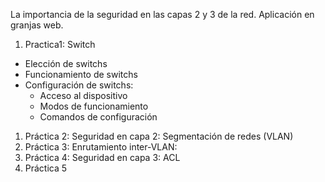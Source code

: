 
La importancia de la seguridad en las capas 2 y 3 de la red. Aplicación en granjas web.

1. Practica1: Switch
- Elección de switchs
- Funcionamiento de switchs
- Configuración de switchs:
  - Acceso al dispositivo
  - Modos de funcionamiento
  - Comandos de configuración
1. Práctica 2: Seguridad en capa 2: Segmentación de redes (VLAN)
2. Práctica 3: Enrutamiento inter-VLAN:
3. Práctica 4: Seguridad en capa 3: ACL
4. Práctica 5